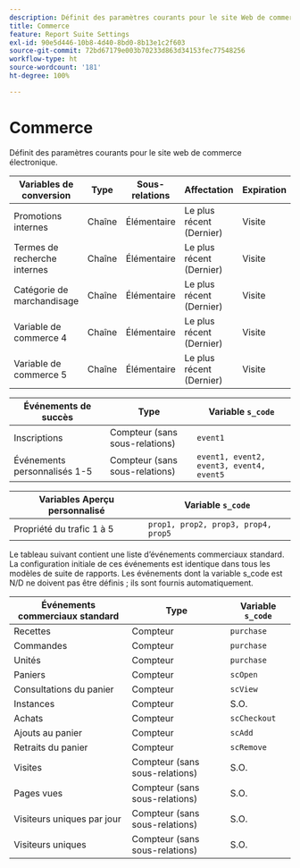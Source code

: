 ```yaml
---
description: Définit des paramètres courants pour le site Web de commerce électronique.
title: Commerce
feature: Report Suite Settings
exl-id: 90e5d446-10b8-4d40-8bd0-8b13e1c2f603
source-git-commit: 72bd67179e003b70233d863d34153fec77548256
workflow-type: ht
source-wordcount: '181'
ht-degree: 100%

---
```


# Commerce

Définit des paramètres courants pour le site web de commerce électronique.

| Variables de conversion | Type | Sous-relations | Affectation | Expiration | Variable `s_code` |
|---|---|---|---|---|---|
| Promotions internes | Chaîne | Élémentaire | Le plus récent (Dernier) | Visite | `evar1` |
| Termes de recherche internes | Chaîne | Élémentaire | Le plus récent (Dernier) | Visite | `evar2` |
| Catégorie de marchandisage | Chaîne | Élémentaire | Le plus récent (Dernier) | Visite | `evar3` |
| Variable de commerce 4 | Chaîne | Élémentaire | Le plus récent (Dernier) | Visite | `evar4` |
| Variable de commerce 5 | Chaîne | Élémentaire | Le plus récent (Dernier) | Visite | `evar5` |

| Événements de succès | Type | Variable `s_code` |
|---|---|---|
| Inscriptions | Compteur (sans sous-relations) | `event1` |
| Événements personnalisés 1-5 | Compteur (sans sous-relations) | `event1, event2, event3, event4, event5` |

| Variables Aperçu personnalisé | Variable `s_code` |
|---|---|
| Propriété du trafic 1 à 5 | `prop1, prop2, prop3, prop4, prop5` |

Le tableau suivant contient une liste d’événements commerciaux standard. La configuration initiale de ces événements est identique dans tous les modèles de suite de rapports. Les événements dont la variable s_code est N/D ne doivent pas être définis ; ils sont fournis automatiquement.

| Événements commerciaux standard | Type | Variable `s_code` |
|---|---|---|
| Recettes | Compteur | `purchase` |
| Commandes | Compteur | `purchase` |
| Unités | Compteur | `purchase` |
| Paniers | Compteur | `scOpen` |
| Consultations du panier | Compteur | `scView` |
| Instances | Compteur | S.O. |
| Achats | Compteur | `scCheckout` |
| Ajouts au panier | Compteur | `scAdd` |
| Retraits du panier | Compteur | `scRemove` |
| Visites | Compteur (sans sous-relations) | S.O. |
| Pages vues | Compteur (sans sous-relations) | S.O. |
| Visiteurs uniques par jour | Compteur (sans sous-relations) | S.O. |
| Visiteurs uniques | Compteur (sans sous-relations) | S.O. |
